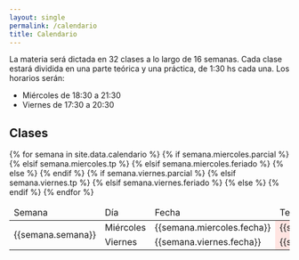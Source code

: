 ```yaml
---
layout: single
permalink: /calendario
title: Calendario
---
```


La materia será dictada en 32 clases a lo largo de 16 semanas.
Cada clase estará dividida en una parte teórica y una práctica, de 1:30 hs cada una. Los horarios serán:

* Miércoles de 18:30 a 21:30
* Viernes de 17:30 a 20:30

## Clases

<table class="tg">
<thead>
  <tr>
    <td class="tg-0lax">Semana</td>
    <td class="tg-0lax">Día</td>
    <td class="tg-0lax">Fecha</td>
    <td class="tg-0lax">Teórica</td>
    <td class="tg-0lax">Práctica</td>
  </tr>
</thead>
<tbody>
  {% for semana in site.data.calendario %}
  <tr>
    <td class="tg-0lax" rowspan="2">{{semana.semana}}</td>
    <td class="tg-0lax">Miércoles</td>
    {% if semana.miercoles.parcial %}
      <td class="tg-0lax">{{semana.miercoles.fecha}}</td>
      <td class="tg-0lax" style="background-color:MistyRose;" colspan="2">{{semana.miercoles.parcial}}</td>
    {% elsif semana.miercoles.tp %}
      <td class="tg-0lax">{{semana.miercoles.fecha}}</td>
      <td class="tg-0lax" style="background-color:Ivory;" colspan="2">{{semana.miercoles.tp}}</td>
    {% elsif semana.miercoles.feriado %}
      <td class="tg-0lax">{{semana.miercoles.fecha}}</td>
      <td class="tg-0lax" style="background-color:LightGray;" colspan="2">Feriado</td>
    {% else %}
      <td class="tg-0lax">{{semana.miercoles.fecha}}</td>
      <td class="tg-0lax" style="background-color:AliceBlue;">{{semana.miercoles.teorica}}</td>
      <td class="tg-0lax" style="background-color:MintCream;">{{semana.miercoles.practica}}</td>
    {% endif %}
  </tr>
  <tr>
    <td class="tg-0lax">Viernes</td>
    {% if semana.viernes.parcial %}
      <td class="tg-0lax">{{semana.viernes.fecha}}</td>
      <td class="tg-0lax" style="background-color:MistyRose;" colspan="2">{{semana.viernes.parcial}}</td>
    {% elsif semana.viernes.tp %}
      <td class="tg-0lax">{{semana.viernes.fecha}}</td>
      <td class="tg-0lax" style="background-color:Ivory;" colspan="2">{{semana.viernes.tp}}</td>
    {% elsif semana.viernes.feriado %}
      <td class="tg-0lax">{{semana.viernes.fecha}}</td>
      <td class="tg-0lax" style="background-color:LightGray;" colspan="2">Feriado</td>
    {% else %}
      <td class="tg-0lax">{{semana.viernes.fecha}}</td>
      <td class="tg-0lax" style="background-color:AliceBlue;">{{semana.viernes.teorica}}</td>
      <td class="tg-0lax" style="background-color:MintCream;">{{semana.viernes.practica}}</td>
    {% endif %}
  </tr>
  {% endfor %}
</tbody>
</table>

